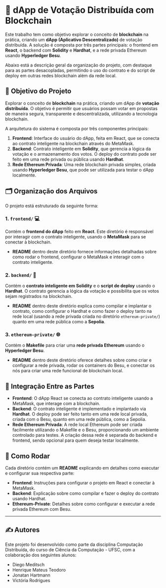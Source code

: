# 🚀 dApp de Votação Distribuída com Blockchain

Este trabalho tem como objetivo explorar o conceito de **blockchain** na prática, criando um **dApp (Aplicativo Descentralizado)** de votação distribuída. A solução é composta por três partes principais: o frontend em **React**, o backend com **Solidity** e **Hardhat**, e a rede privada Ethereum usando **Hyperledger Besu**.

Abaixo está a descrição geral da organização do projeto, com destaque para as partes desacopladas, permitindo o uso do contrato e do script de deploy em outras redes blockchain além da rede local.

## 🎯 Objetivo do Projeto

Explorar o conceito de **blockchain** na prática, criando um dApp de **votação distribuída**. O objetivo é permitir que usuários possam votar em propostas de maneira segura, transparente e descentralizada, utilizando a tecnologia blockchain.

A arquitetura do sistema é composta por três componentes principais:

1. **Frontend**: Interface do usuário do dApp, feita em React, que se conecta ao contrato inteligente na blockchain através do MetaMask.
2. **Backend**: Contrato inteligente em **Solidity**, que gerencia a lógica da votação e o armazenamento dos votos. O deploy do contrato pode ser feito em uma rede privada ou pública usando **Hardhat**.
3. **Rede Ethereum Privada**: Uma rede blockchain privada simples, criada usando **Hyperledger Besu**, que pode ser utilizada para testar o dApp localmente.

## 🗂 Organização dos Arquivos

O projeto está estruturado da seguinte forma:

### 1. `frontend/` 💻

Contém o **frontend do dApp** feito em **React**. Este diretório é responsável por interagir com o contrato inteligente, usando o **MetaMask** para se conectar à blockchain.

* **README** dentro deste diretório fornece informações detalhadas sobre como rodar o frontend, configurar o MetaMask e interagir com o contrato inteligente.

### 2. `backend/` 🔧

Contém o **contrato inteligente em Solidity** e o **script de deploy** usando o **Hardhat**. O contrato gerencia a lógica da votação e possibilita que os votos sejam registrados na blockchain.

* **README** dentro deste diretório explica como compilar e implantar o contrato, como configurar o Hardhat e como fazer o deploy tanto na rede local (usando a rede privada criada no diretório `ethereum-private/`) quanto em uma rede pública como a **Sepolia**.

### 3. `ethereum-private/` 🌐

Contém o **Makefile** para criar uma **rede privada Ethereum** usando o **Hyperledger Besu**. 

* **README** dentro deste diretório oferece detalhes sobre como criar e configurar a rede privada, rodar os containers do Besu, e conectar os nós para criar uma rede funcional de blockchain local.

## 🔗 Integração Entre as Partes

* **Frontend**: O dApp React se conecta ao contrato inteligente usando a MetaMask, que interage com a blockchain.
* **Backend**: O contrato inteligente é implementado e implantado via **Hardhat**. O deploy pode ser feito tanto em uma rede local privada, criada com o Besu, quanto em uma rede pública, como a Sepolia.
* **Rede Ethereum Privada**: A rede local Ethereum pode ser criada facilmente utilizando o Makefile e o Besu, proporcionando um ambiente controlado para testes. A criação dessa rede é separada do backend e frontend, sendo opcional para quem deseja testar localmente.

## 📝 Como Rodar

Cada diretório contém um **README** explicando em detalhes como executar e configurar sua respectiva parte:

* **Frontend**: Instruções para configurar o projeto em React e conectar à MetaMask.
* **Backend**: Explicação sobre como compilar e fazer o deploy do contrato usando Hardhat.
* **Ethereum-Private**: Detalhes sobre como configurar e executar a rede privada Ethereum com Besu.

<hr>

## ✍️ Autores

Este projeto foi desenvolvido como parte da disciplina Computação Distribuída, do curso de Ciência da Computação - UFSC, com a colaboração dos seguintes alunos:
- Diego Meditsch
- Henrique Mateus Teodoro
- Jonatan Hartmann
- Victória Rodrigues